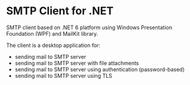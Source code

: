 SMTP Client for .NET
====================

SMTP client based on .NET 6 platform using Windows Presentation Foundation (WPF) and MailKit library.

The client is a desktop application for:

* sending mail to SMTP server
* sending mail to SMTP server with file attachments
* sending mail to SMTP server using authentication (password-based)
* sending mail to SMTP server using TLS

